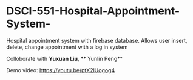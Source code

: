 # DSCI-551-Hospital-Appointment-System-
Hospital appointment system with firebase database. Allows user insert, delete, change appointment with a log in system

Colloborate with **Yuxuan Liu**, ** Yunlin Peng**

Demo video: https://youtu.be/ptX2lUogog4
